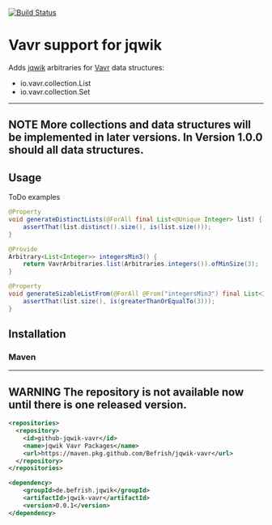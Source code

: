 [![Build Status](https://travis-ci.com/Befrish/jqwik-vavr.svg?branch=main)](https://travis-ci.com/Befrish/jqwik-vavr)

# Vavr support for jqwik

Adds [jqwik](https://jqwik.net/) arbitraries for [Vavr](https://www.vavr.io/vavr-docs/) data structures:

- io.vavr.collection.List
- io.vavr.collection.Set

<!--
- io.vavr.collection.*
- io.vavr.concurrent.*
- io.vavr.control.*
-->

---
**NOTE**
More collections and data structures will be implemented in later versions. In Version 1.0.0 should all data structures. 
---

## Usage

ToDo examples

```java
@Property
void generateDistinctLists(@ForAll final List<@Unique Integer> list) {
    assertThat(list.distinct().size(), is(list.size()));
}
```

```java
@Provide
Arbitrary<List<Integer>> integersMin3() {
    return VavrArbitraries.list(Arbitraries.integers()).ofMinSize(3);
}

@Property
void generateSizableListFrom(@ForAll @From("integersMin3") final List<Integer> list) {
    assertThat(list.size(), is(greaterThanOrEqualTo(3)));
}
```

## Installation

### Maven

---
**WARNING**
The repository is not available now until there is one released version.
---

```xml
<repositories>
  <repository>
    <id>github-jqwik-vavr</id>
    <name>jqwik Vavr Packages</name>
    <url>https://maven.pkg.github.com/Befrish/jqwik-vavr</url>
  </repository>
</repositories>
```

```xml
<dependency>
    <groupId>de.befrish.jqwik</groupId>
    <artifactId>jqwik-vavr</artifactId>
    <version>0.0.1</version>
</dependency>
```
